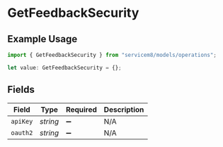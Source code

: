 # GetFeedbackSecurity

## Example Usage

```typescript
import { GetFeedbackSecurity } from "servicem8/models/operations";

let value: GetFeedbackSecurity = {};
```

## Fields

| Field              | Type               | Required           | Description        |
| ------------------ | ------------------ | ------------------ | ------------------ |
| `apiKey`           | *string*           | :heavy_minus_sign: | N/A                |
| `oauth2`           | *string*           | :heavy_minus_sign: | N/A                |